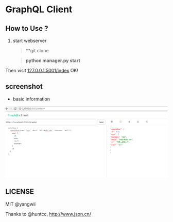 # GraphQL Client


## How to Use ?

1. start webserver

    > **git clone

	> **python manager.py start**

Then visit [127.0.0.1:5001/index](http://127.0.0.1:5001/index) OK!


## screenshot

 - basic information

![shot_1](/doc/2.png)

## LICENSE

MIT @yangwii

Thanks to @huntcc, http://www.json.cn/
